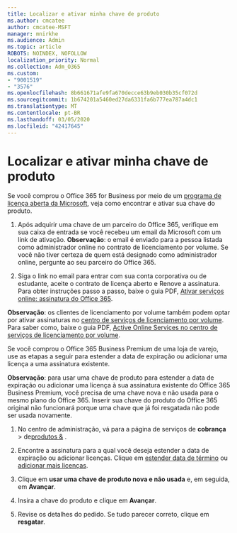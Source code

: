 ```yaml
---
title: Localizar e ativar minha chave de produto
ms.author: cmcatee
author: cmcatee-MSFT
manager: mnirkhe
ms.audience: Admin
ms.topic: article
ROBOTS: NOINDEX, NOFOLLOW
localization_priority: Normal
ms.collection: Adm_O365
ms.custom:
- "9001519"
- "3576"
ms.openlocfilehash: 8b661671afe9fa670decce63b9eb030b35cf072d
ms.sourcegitcommit: 1b674201a5460ed27da6331fa6b777ea787a4dc1
ms.translationtype: MT
ms.contentlocale: pt-BR
ms.lasthandoff: 03/05/2020
ms.locfileid: "42417645"
---
```

# <a name="find-and-activate-my-product-key"></a>Localizar e ativar minha chave de produto

Se você comprou o Office 365 for Business por meio de um [programa de licença aberta da Microsoft](https://go.microsoft.com/fwlink/p/?LinkID=613298), veja como encontrar e ativar sua chave do produto.

1. Após adquirir uma chave de um parceiro do Office 365, verifique em sua caixa de entrada se você recebeu um email da Microsoft com um link de ativação.  **Observação**: o email é enviado para a pessoa listada como administrador online no contrato de licenciamento por volume.  Se você não tiver certeza de quem está designado como administrador online, pergunte ao seu parceiro do Office 365.

2. Siga o link no email para entrar com sua conta corporativa ou de estudante, aceite o contrato de licença aberto e Renove a assinatura.  Para obter instruções passo a passo, baixe o guia PDF, [Ativar serviços online: assinatura do Office 365](https://go.microsoft.com/fwlink/p/?LinkId=618100). 

**Observação**: os clientes de licenciamento por volume também podem optar por ativar assinaturas no [centro de serviços de licenciamento por volume](https://go.microsoft.com/fwlink/p/?LinkID=282016).  Para saber como, baixe o guia PDF, [Active Online Services no centro de serviços de licenciamento por volume](https://go.microsoft.com/fwlink/p/?LinkId=618096).

Se você comprou o Office 365 Business Premium de uma loja de varejo, use as etapas a seguir para estender a data de expiração ou adicionar uma licença a uma assinatura existente.

**Observação**: para usar uma chave de produto para estender a data de expiração ou adicionar uma licença à sua assinatura existente do Office 365 Business Premium, você precisa de uma chave nova e não usada para o mesmo plano do Office 365.  Inserir sua chave do produto do Office 365 original não funcionará porque uma chave que já foi resgatada não pode ser usada novamente.

1. No centro de administração, vá para a página de serviços de **cobrança** > de[produtos &](https://go.microsoft.com/fwlink/p/?linkid=842054) .

2. Encontre a assinatura para a qual você deseja estender a data de expiração ou adicionar licenças.  Clique em [estender data de término](https://go.microsoft.com/fwlink/p/?linkid=842054) ou [adicionar mais licenças](https://go.microsoft.com/fwlink/p/?linkid=842054).

3. Clique em **usar uma chave de produto nova e não usada** e, em seguida, em **Avançar**.

4. Insira a chave do produto e clique em **Avançar**.

5. Revise os detalhes do pedido.  Se tudo parecer correto, clique em **resgatar**.